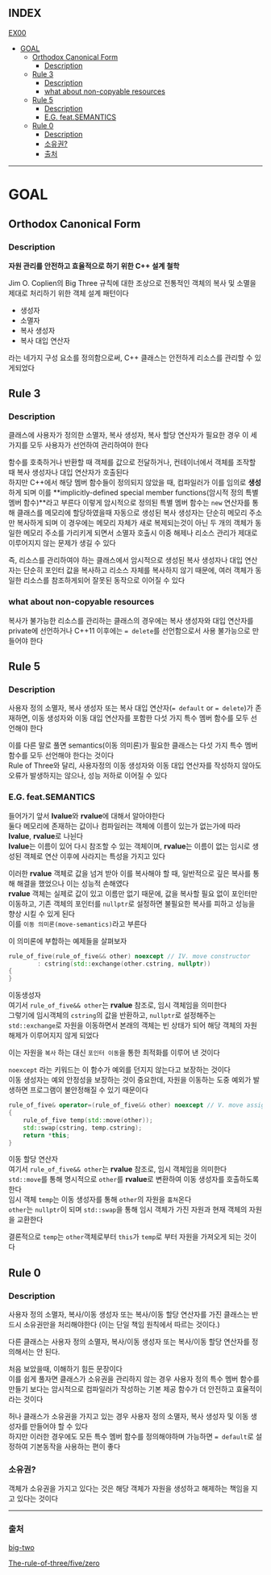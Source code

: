 ## INDEX  

[EX00](#ex00)
- [GOAL](#goal)
	- [Orthodox Canonical Form](#orthodox-canonical-form)
		- [Description](#description)
	- [Rule 3](#rule-3)
		- [Description](#description-1)
		- [what about non-copyable resources](#what-about-non-copyable-resources)
	- [Rule 5](#rule-5)
		- [Description](#description-2)
		- [E.G. feat.SEMANTICS](#eg-featsemantics)
	- [Rule 0](#rule-0)
		- [Description](#description-3)
		- [소유권?](#소유권)
		- [출처](#출처)

---

# GOAL

## Orthodox Canonical Form

### Description

**자원 관리를 안전하고 효율적으로 하기 위한 C++ 설계 철학**

Jim O. Coplien의 Big Three 규칙에 대한 조상으로 전통적인 객체의 복사 및 소멸을 제대로 처리하기 위한 객체 설계 패턴이다   

- 생성자   
- 소멸자   
- 복사 생성자   
- 복사 대입 연산자   

라는 네가지 구성 요소를 정의함으로써, C++ 클래스는 안전하게 리소스를 관리할 수 있게되었다   

## Rule 3

### Description

클래스에 사용자가 정의한 소멸자, 복사 생성자, 복사 할당 연산자가 필요한 경우 이 세 가지를 모두 사용자가 선언하여 관리하여야 한다   

함수를 호축하거나 반환할 때 객체를 값으로 전달하거나, 컨테이너에서 객체를 조작할 때 복사 생성자나 대입 연산자가 호출된다   
하지만 C++에서 해당 멤버 함수들이 정의되지 않았을 때, 컴파일러가 이를 임의로 **생성**하게 되며 이를 **implicitly-defined special member functions(암시적 정의 특별 멤버 함수)**라고 부른다
이렇게 암시적으로 정의된 특별 멤버 함수는 `new` 연산자를 통해 클래스를 메모리에 할당하였을때 자동으로 생성된 복사 생성자는 단순히 메모리 주소만 복사하게 되며 이 경우에는 메모리 자체가 새로 복제되는것이 아닌 두 개의 객체가 동일한 메모리 주소를 가리키게 되면서 소멸자 호출시 이중 해제나 리소스 관리가 제대로 이루어지지 않는 문제가 생길 수 있다   

즉, 리소스를 관리하여야 하는 클래스에서 암시적으로 생성된 복사 생성자나 대입 연산자는 단순히 포인터 값을 복사하고 리소스 자체를 복사하지 않기 때문에, 여러 객체가 동일한 리소스를 참조하게되어 잘못된 동작으로 이어질 수 있다    

### what about non-copyable resources

복사가 불가능한 리소스를 관리하는 클래스의 경우에는 복사 생성자와 대입 연산자를 private에 선언하거나 C++11 이후에는 `= delete`를 선언함으로서 사용 불가능으로 만들어야 한다   

## Rule 5

### Description

사용자 정의 소멸자, 복사 생성자 또는 복사 대입 연산자(`= default` or `= delete`)가 존재하면, 이동 생성자와 이동 대입 연산자를 포함한 다섯 가지 특수 멤버 함수를 모두 선언해야 한다   

이를 다른 말로 풀면 semantics(이동 의미론)가 필요한 클래스는 다섯 가지 특수 멤버 함수를 모두 선언해야 한다는 것이다   
Rule of Three와 달리, 사용자정의 이동 생성자와 이동 대입 연산자를 작성하지 않아도 오류가 발생하지는 않으나, 성능 저하로 이어질 수 있다   

### E.G. feat.SEMANTICS

들어가기 앞서 **lvalue**와 **rvalue**에 대해서 알아야한다    
둘다 메모리에 존재하는 값이나 컴파일러는 객체에 이름이 있는가 없는가에 따라 **lvalue**, **rvalue**로 나뉜다   
**lvalue**는 이름이 있어 다시 참조할 수 있는 객체이며, **rvalue**는 이름이 없는 임시로 생성된 객체로 연산 이후에 사라지는 특성을 가지고 있다   

이러한 **rvalue** 객체로 값을 넘겨 받아 이를 복사해야 할 때, 일반적으로 깊은 복사를 통해 해결을 했었으나 이는 성능적 손해였다   
**rvalue** 객체는 실제로 값이 있고 이름만 없기 때문에, 값을 복사할 필요 없이 포인터만 이동하고, 기존 객체의 포인터를 `nullptr`로 설정하면 불필요한 복사를 피하고 성능을 향상 시킬 수 있게 된다      
이를 `이동 의미론(move-semantics)`라고 부른다   

이 의미론에 부합하는 예제들을 살펴보자

```c++
rule_of_five(rule_of_five&& other) noexcept // IV. move constructor
        : cstring(std::exchange(other.cstring, nullptr))
{
}
```

이동생성자   
여기서 `rule_of_five&& other`는 **rvalue** 참조로, 임시 객체임을 의미한다   
그렇기에 임시객체의 `cstring`의 값을 반환하고, `nullptr`로 설정해주는 `std::exchange`로 자원을 이동하면서 본래의 객체는 빈 상태가 되어 해당 객체의 자원 해제가 이루어지지 않게 되었다   

이는 자원을 `복사` 하는 대신 `포인터 이동`을 통한 최적화를 이루어 낸 것이다   

`noexcept` 라는 키워드는 이 함수가 예외를 던지지 않는다고 보장하는 것이다   
이동 생성자는 예외 안정성을 보장하는 것이 중요한데, 자원을 이동하는 도중 예외가 발생하면 프로그램이 불안정해질 수 있기 때문이다   

```c++
rule_of_five& operator=(rule_of_five&& other) noexcept // V. move assignment
{
	rule_of_five temp(std::move(other));
	std::swap(cstring, temp.cstring);
	return *this;
}
```

이동 할당 연산자   
여기서 `rule_of_five&& other`는 **rvalue** 참조로, 임시 객체임을 의미한다   
`std::move`를 통해 명시적으로 `other`를 **rvalue**로 변환하여 이동 생성자를 호출하도록 한다   
임시 객체 `temp`는 이동 생성자를 통해 `other`의 자원을 `훔쳐`온다   
`other`는 `nullptr`이 되며 `std::swap`을 통해 임시 객체가 가진 자원과 현재 객체의 자원을 교환한다   

결론적으로 `temp`는 `other`객체로부터 `this`가 `temp`로 부터 자원을 가져오게 되는 것이다   

## Rule 0

### Description

사용자 정의 소멸자, 복사/이동 생성자 또는 복사/이동 할당 연산자를 가진 클래스는 반드시 소유권만을 처리해야한다 (이는 단일 책임 원칙에서 따르는 것이다.)    

다른 클래스는 사용자 정의 소멸자, 복사/이동 생성자 또는 복사/이동 할당 연산자를 정의해서는 안 된다.   

처음 보았을때, 이해하기 힘든 문장이다   
이를 쉽게 풀자면 클래스가 소유권을 관리하지 않는 경우 사용자 정의 특수 멤버 함수를 만들기 보다는 암시적으로 컴파일러가 작성하는 기본 제공 함수가 더 안전하고 효율적이라는 것이다   

허나 클래스가 소유권을 가지고 있는 경우 사용자 정의 소멸자, 복사 생성자 및 이동 생성자를 만들어야 할 수 있다   
하지만 이러한 경우에도 모든 특수 멤버 함수를 정의해야하며 가능하면 `= default`로 설정하여 기본동작을 사용하는 편이 좋다   

### 소유권?

객체가 소유권을 가지고 있다는 것은 해당 객체가 자원을 생성하고 해제하는 책임을 지고 있다는 것이다   

--- 

### 출처

[big-two](https://www.artima.com/articles/the-law-of-the-big-two)   

[The-rule-of-three/five/zero](https://en.cppreference.com/w/cpp/language/rule_of_three)   	
